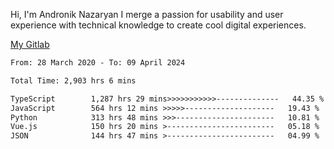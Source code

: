 Hi, I'm Andronik Nazaryan
I merge a passion for usability and user experience with technical knowledge to create cool digital experiences.

[My Gitlab](https://gitlab.com/anridev24)

<!--START_SECTION:waka-->

```txt
From: 28 March 2020 - To: 09 April 2024

Total Time: 2,903 hrs 6 mins

TypeScript        1,287 hrs 29 mins>>>>>>>>>>>--------------   44.35 %
JavaScript        564 hrs 12 mins >>>>>--------------------   19.43 %
Python            313 hrs 48 mins >>>----------------------   10.81 %
Vue.js            150 hrs 20 mins >------------------------   05.18 %
JSON              144 hrs 47 mins >------------------------   04.99 %
```

<!--END_SECTION:waka-->
